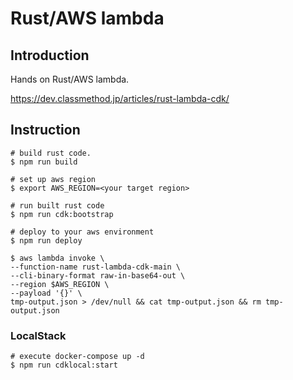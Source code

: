 # Rust/AWS lambda

##  Introduction
Hands on Rust/AWS lambda.

https://dev.classmethod.jp/articles/rust-lambda-cdk/

## Instruction
```
# build rust code.
$ npm run build

# set up aws region 
$ export AWS_REGION=<your target region>

# run built rust code
$ npm run cdk:bootstrap

# deploy to your aws environment
$ npm run deploy

$ aws lambda invoke \
--function-name rust-lambda-cdk-main \
--cli-binary-format raw-in-base64-out \
--region $AWS_REGION \
--payload '{}' \
tmp-output.json > /dev/null && cat tmp-output.json && rm tmp-output.json

```
### LocalStack
```
# execute docker-compose up -d
$ npm run cdklocal:start
```